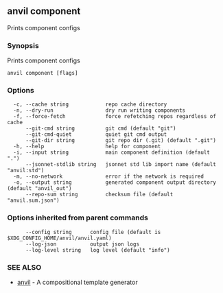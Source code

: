## anvil component

Prints component configs

### Synopsis

Prints component configs

```
anvil component [flags]
```

### Options

```
  -c, --cache string            repo cache directory
  -n, --dry-run                 dry run writing components
  -f, --force-fetch             force refetching repos regardless of cache
      --git-cmd string          git cmd (default "git")
      --git-cmd-quiet           quiet git cmd output
      --git-dir string          git repo dir (.git) (default ".git")
  -h, --help                    help for component
  -i, --input string            main component definition (default ".")
      --jsonnet-stdlib string   jsonnet std lib import name (default "anvil:std")
  -m, --no-network              error if the network is required
  -o, --output string           generated component output directory (default "anvil_out")
      --repo-sum string         checksum file (default "anvil.sum.json")
```

### Options inherited from parent commands

```
      --config string      config file (default is $XDG_CONFIG_HOME/anvil/anvil.yaml)
      --log-json           output json logs
      --log-level string   log level (default "info")
```

### SEE ALSO

* [anvil](anvil.md)	 - A compositional template generator

